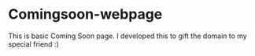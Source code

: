 Comingsoon-webpage
==================

This is basic Coming Soon page. I developed this to gift the domain to my special friend :)